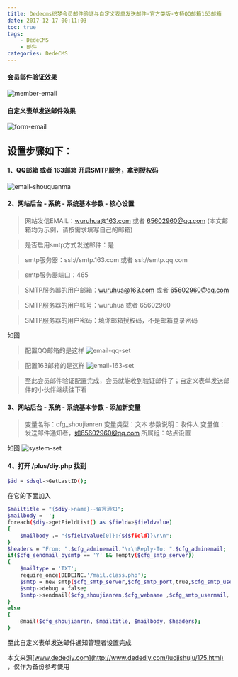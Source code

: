 ```yaml
---
title: Dedecms织梦会员邮件验证与自定义表单发送邮件-官方类版-支持QQ邮箱163邮箱
date: 2017-12-17 00:11:03
toc: true
tags: 
    - DedeCMS
    - 邮件
categories: DedeCMS
---
```

#### 会员邮件验证效果

![member-email](http://www.dedediy.com/uploads/allimg/QQimg20171031201926.png)
#### 自定义表单发送邮件效果

![form-email](http://www.dedediy.com/uploads/allimg/QQimg20171031201550.png)

## 设置步骤如下：
#### 1、QQ邮箱 或者 163邮箱 开启SMTP服务，拿到授权码

![email-shouquanma](http://www.dedediy.com/uploads/allimg/QQimg20171031202215.png)

#### 2、网站后台 - 系统 - 系统基本参数 - 核心设置

> 网站发信EMAIL：wuruhua@163.com 或者 65602960@qq.com (本文邮箱均为示例，请按需求填写自己的邮箱)

> 是否启用smtp方式发送邮件：是

> smtp服务器：ssl://smtp.163.com 或者 ssl://smtp.qq.com

> smtp服务器端口：465

> SMTP服务器的用户邮箱：wuruhua@163.com 或者 65602960@qq.com

> SMTP服务器的用户帐号：wuruhua 或者 65602960

> SMTP服务器的用户密码：填你邮箱授权码，不是邮箱登录密码

如图

> 配置QQ邮箱的是这样
![email-qq-set](http://www.dedediy.com/uploads/allimg/QQimg20171031195906.png)

> 配置163邮箱的是这样
![email-163-set](http://www.dedediy.com/uploads/allimg/QQimg20171031195754.png)

> 至此会员邮件验证配置完成，会员就能收到验证邮件了；自定义表单发送邮件的小伙伴继续往下看

#### 3、网站后台 - 系统 - 系统基本参数 - 添加新变量

> 变量名称：cfg_shoujianren
> 变量类型：文本
> 参数说明：收件人
> 变量值：发送邮件通知者，如65602960@qq.com
>所属组：站点设置

如图
![system-set](http://www.dedediy.com/uploads/allimg/QQimg20171031203350.png)

#### 4、打开 /plus/diy.php 找到

``` bash
$id = $dsql->GetLastID();
```

在它的下面加入

``` bash
$mailtitle = "{$diy->name}--留言通知";
$mailbody = '';
foreach($diy->getFieldList() as $field=>$fieldvalue)
{
	$mailbody .= "{$fieldvalue[0]}:{${$field}}\r\n";
}
$headers = "From: ".$cfg_adminemail."\r\nReply-To: ".$cfg_adminemail;
if($cfg_sendmail_bysmtp == 'Y' && !empty($cfg_smtp_server))
{
	$mailtype = 'TXT';
	require_once(DEDEINC.'/mail.class.php');
	$smtp = new smtp($cfg_smtp_server,$cfg_smtp_port,true,$cfg_smtp_usermail,$cfg_smtp_password);
	$smtp->debug = false;
	$smtp->sendmail($cfg_shoujianren,$cfg_webname ,$cfg_smtp_usermail, $mailtitle, $mailbody, $mailtype);
}
else
{
	@mail($cfg_shoujianren, $mailtitle, $mailbody, $headers);
}
```

至此自定义表单发送邮件通知管理者设置完成

本文来源[www.dedediy.com](http://www.dedediy.com/luojishuju/175.html) ，仅作为备份参考使用